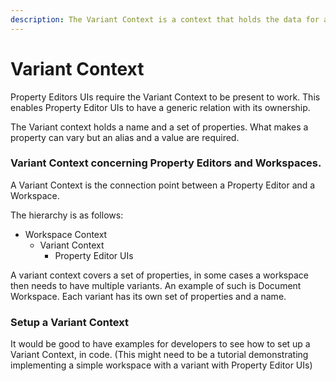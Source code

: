 ```yaml
---
description: The Variant Context is a context that holds the data for a set of properties.
---
```


# Variant Context

Property Editors UIs require the Variant Context to be present to work. This enables Property Editor UIs to have a generic relation with its ownership.

The Variant context holds a name and a set of properties. What makes a property can vary but an alias and a value are required.

### Variant Context concerning Property Editors and Workspaces.

A Variant Context is the connection point between a Property Editor and a Workspace.

The hierarchy is as follows:

* Workspace Context
  * Variant Context
    * Property Editor UIs

A variant context covers a set of properties, in some cases a workspace then needs to have multiple variants. An example of such is Document Workspace. Each variant has its own set of properties and a name.

### Setup a Variant Context

It would be good to have examples for developers to see how to set up a Variant Context, in code. (This might need to be a tutorial demonstrating implementing a simple workspace with a variant with Property Editor UIs)

